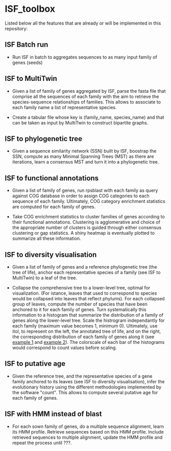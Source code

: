 # ISF_toolbox

Listed below all the features that are already or will
be implemented in this repository:

## ISF Batch run
	
* Run ISF in batch to aggregates sequences to as many 
input family of genes (seeds)

## ISF to MultiTwin

* Given a list of family of genes aggregated by ISF,
parse the fasta file that comprise all the sequences 
of each family with the aim to retrieve the species-sequence
relationships of families.
This allows to associate to each family name a list of
representative species.

* Create a tabular file whose key is (family_name, species_name)
and that can be taken as input by MultiTwin to construct bipartite graphs.

## ISF to phylogenetic tree

* Given a sequence similarity network (SSN) built by ISF, boostrap the SSN,
compute as many Minimal Spanning Trees (MST) as there are iterations, learn
a consensus MST and turn it into a phylogenetic tree.

## ISF to functional annotations

* Given a list of family of genes, run rpsblast with each family as query
against COG database in order to assign COG categories to each sequence of each family.
Ultimately, COG category enrichment statistics are computed for each family of genes.

* Take COG enrichment statistics to cluster families of genes according to
their functional annotations. Clustering is agglomerative and choice of the appropriate
number of clusters is guided through either consensus clustering or gap statistics. A shiny heatmap is 
eventually plotted to summarize all these information.

## ISF to diversity visualisation

* Given a list of family of genes and a reference phylogenetic tree 
(the tree of life), anchor each representative species of a family (see ISF to MultiTwin) to
a leaf of the tree. 

* Collapse the comprehensive tree to a lower-level tree, optimal for visualization.
(For istance, leaves that used to correspond to species would be collapsed into leaves that reflect phylums).
For each collapsed group of leaves, compute the number of species that have been anchored
to it for each family of genes. Turn systematically this information to a histogram that
summarize the distribution of a family of genes along the lower-level tree. Scale the 
histrogram independantly for each family (maximum value becomes 1, minimum 0). 
Ultimately, use itol, to represent on the left, the annotated tree of life, and on the
right, the corresponding distribution of each family of genes along it
(see [example 1](https://itol.embl.de/help.cgi#multibar) and [example 2](https://itol.embl.de/help.cgi#shapes)).
The colorscale of each bar of the histograms would correspond to count values before scaling.

## ISF to putative age

* Given the reference tree, and the representative species of a gene family anchored to its leaves (see ISF to diversity visualisation), 
infer the evolutionary history using the different methodologies implemented by the software "count". This allows
to compute several putative age for each family of genes.  

## ISF with HMM instead of blast

* For each sown family of genes, do a multiple sequence alignment, learn its HMM profile.
Retrieve sequences based on this HMM profile. Include retrieved sequences to multiple alignment,
update the HMM profile and repeat the process until ???.
